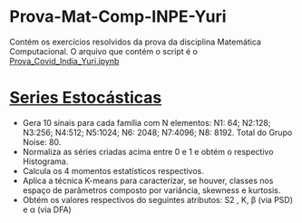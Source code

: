 # Prova-Mat-Comp-INPE-Yuri
Contém os exercícios resolvidos da prova da disciplina Matemática Computacional. O arquivo que contém o script é o <a href="https://github.com/YuriDomaradzki/Prova-Mat-Comp-INPE-Yuri/blob/master/Prova_Covid_India_Yuri.ipynb">Prova_Covid_India_Yuri.ipynb</a>

<h1><a href="https://github.com/YuriDomaradzki/-Lista-Mat-Comp-INPE-Yuri/tree/master/Sinais%20Estocasticos">Series Estocásticas</a></h1>
<ul>
    <li>Gera 10 sinais para cada família com N elementos: 
    N1: 64; N2:128; N3:256; N4:512; N5:1024; N6: 2048; N7:4096; N8: 8192. Total do Grupo Noise: 80.</li>
    <li>Normaliza as séries criadas acima entre 0 e 1 e obtém o respectivo Histograma. </li>
    <li>Calcula os 4 momentos estatísticos respectivos.</li>
    <li>Aplica a técnica K-means para caracterizar, se houver, classes nos espaço de parâmetros composto por variância, skewness e kurtosis. </li>
    <li>Obtém os valores
respectivos do seguintes atributos: S2 , K, β (via PSD) e α (via DFA)</li>
  </ul>
